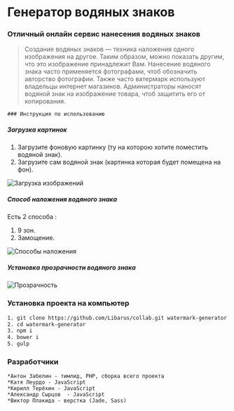 # Генератор водяных знаков
### Отличный онлайн сервис нанесения водяных знаков
>Создание водяных знаков — техника наложения одного изображения на другое. 
Таким образом, можно показать другим, что это изображение принадлежит Вам. Нанесение водяного знака часто применяется фотографами, чтоб обозначить авторство фотографии. Также часто ватермарк используют владельцы интернет магазинов. Администраторы наносят водяной знак на изображение товара, чтоб защитить его от копирования.

	### Инструкция по использованию 

##### Загрузка картинок
1. Загрузите фоновую картинку (ту на которою хотите поместить водяной знак).
2. Загрузите сам водяной знак (картинка которая будет помещена на фон).

![Загрузка изображений](https://github.com/plakyda1/https://github.com/plakyda1/master/watermark1down.jpg)
##### Способ наложения водяного знака
Есть 2 способа :
1. 9 зон.
2. Замощение.

![Способы наложения](https://github.com/plakyda1/https://github.com/plakyda1/master/watermark-view.jpg)

##### Установка прозрачности водяного знака

![Прозрачность](https://github.com/plakyda1/https://github.com/plakyda1/master/opacity.jpg)

### Установка проекта на компьютер

```sh
1. git clone https://github.com/Libarus/collab.git watermark-generator
2. cd watermark-generator
3. npm i
4. bower i
5. gulp
```
### Разработчики
    *Антон Забелин - тимлид, PHP, сборка всего проекта
    *Катя Леурдо - JavaScript
    *Кирилл Терёхин - JavaScript
    *Александр Сырцов  - JavaScript
    *Виктор Плакида - верстка (Jade, Sass)


